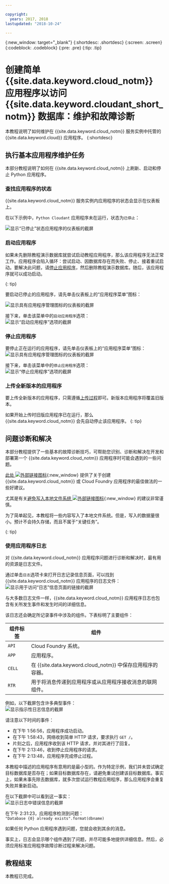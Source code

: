 ```yaml
---

copyright:
  years: 2017, 2018
lastupdated: "2018-10-24"

---
```


{:new_window: target="_blank"}
{:shortdesc: .shortdesc}
{:screen: .screen}
{:codeblock: .codeblock}
{:pre: .pre}
{:tip: .tip}

<!-- Acrolinx: 2017-01-11 -->

# 创建简单 {{site.data.keyword.cloud_notm}} 应用程序以访问 {{site.data.keyword.cloudant_short_notm}} 数据库：维护和故障诊断

本教程说明了如何维护在 {{site.data.keyword.cloud_notm}} 服务实例中托管的 {{site.data.keyword.cloud}} 应用程序。
{:shortdesc}

<div id="maintenance"></div>

## 执行基本应用程序维护任务

本部分教程说明了如何在 {{site.data.keyword.cloud_notm}} 上刷新、启动和停止 Python 应用程序。

### 查找应用程序的状态

{{site.data.keyword.cloud_notm}} 服务实例内应用程序的状态会显示在仪表板上。

在以下示例中，`Python Cloudant` 应用程序未在运行，状态为`已停止`：

![显示“已停止”状态应用程序的仪表板的截屏](images/img0037.png)

### 启动应用程序

如果未先删除教程演示数据库就尝试启动教程应用程序，那么该应用程序无法正常工作。应用程序会陷入循环：尝试启动、因数据库存在而失败、停止、接着重试启动。要解决此问题，请[停止应用程序](#stopping-your-application)，然后删除教程演示数据库。随后，该应用程序就可以成功启动。

{: tip}
    
要启动已停止的应用程序，请先单击仪表板上的“应用程序菜单”图标：

![显示具有应用程序管理图标的仪表板的截屏](images/img0038.png)

接下来，单击该菜单中的`启动应用程序`选项：<br/>
![显示“启动应用程序”选项的截屏](images/img0039.png)

### 停止应用程序

要停止正在运行的应用程序，请先单击仪表板上的“应用程序菜单”图标：<br/>
![显示具有应用程序管理图标的仪表板的截屏](images/img0038.png)

接下来，单击该菜单中的`停止应用程序`选项：<br/>
![显示“停止应用程序”选项的截屏](images/img0041.png)

<div id="troubleshooting"></div>

### 上传全新版本的应用程序

要上传全新版本的应用程序，只需遵循[上传过程](create_bmxapp_upload.html)即可。新版本应用程序将覆盖旧版本。

如果开始上传时旧版应用程序已在运行，那么 {{site.data.keyword.cloud_notm}} 会先自动停止该应用程序。
{: tip}

## 问题诊断和解决

本部分教程提供了一些基本的故障诊断技巧，可帮助您识别、诊断和解决在开发和部署第一个 {{site.data.keyword.cloud_notm}} 应用程序时可能会遇到的一些问题。

[此处 ![外部链接图标](../images/launch-glyph.svg "外部链接图标")](https://docs.cloudfoundry.org/devguide/deploy-apps/prepare-to-deploy.html){:new_window} 提供了关于创建 {{site.data.keyword.cloud_notm}} 或 Cloud Foundry 应用程序的最佳做法的一些好建议。

尤其是有关[避免写入本地文件系统 ![外部链接图标](../images/launch-glyph.svg "外部链接图标")](https://docs.cloudfoundry.org/devguide/deploy-apps/prepare-to-deploy.html#filesystem){:new_window} 的建议非常谨慎。

为了简单起见，本教程将一些内容写入了本地文件系统。但是，写入的数据量很小。预计不会持久存储，而且不属于“关键任务”。

{: tip}

### 使用应用程序日志

对 {{site.data.keyword.cloud_notm}} 应用程序问题进行诊断和解决时，最有用的资源是日志文件。

通过单击`日志`选项卡来打开日志记录信息页面，可以找到 {{site.data.keyword.cloud_notm}} 应用程序的日志文件：<br/>
![显示用于访问“日志”信息页面的链接的截屏](images/img0042.png)

与大多数日志文件一样，{{site.data.keyword.cloud_notm}} 应用程序日志也包含有关所发生事件和发生时间的详细信息。

该日志还会确定所记录事件中涉及的组件。下表标明了主要组件：

组件标签|组件
----------------|----------
`API`           |Cloud Foundry 系统。
`APP`           |应用程序。
`CELL`          |在 {{site.data.keyword.cloud_notm}} 中保存应用程序的容器。
`RTR`           |用于将消息传递到应用程序或从应用程序接收消息的联网组件。

例如，以下截屏包含许多典型事件：<br/>
![显示指示性日志信息的截屏](images/img0043.png)

请注意以下时间的事件：

-   在下午 1:56:56，应用程序成功启动。
-   在下午 1:58:43，网络收到简单 HTTP 请求，要求执行 `GET /`。
-   片刻之后，应用程序收到该 HTTP 请求，并对其进行了回复。
-   在下午 2:13:46，收到停止应用程序的请求。
-   在下午 2:13:48，应用程序完成停止过程。

本教程中描述的应用程序有意用的是最小型的。作为特定示例，我们并未尝试确定目标数据库是否存在；如果目标数据库存在，请避免重试创建该目标数据库。事实上，如果未事先除去数据库，就多次尝试运行教程应用程序，那么应用程序会重复失败并重新启动。

在以下截屏中可以看到这一事实：<br/>
![显示日志中错误信息的截屏](images/img0044.png)

在下午 2:31:23，应用程序检测到问题：<br/>
`"Database {0} already exists".format(dbname)`

如果任何 Python 应用程序遇到问题，您就会收到其余的消息。

事实上，日志会显示哪个组件遇到了问题，并尽可能多地提供详细信息。然后，必须应用标准应用程序故障诊断过程来解决问题。

## 教程结束

本教程已完成。
